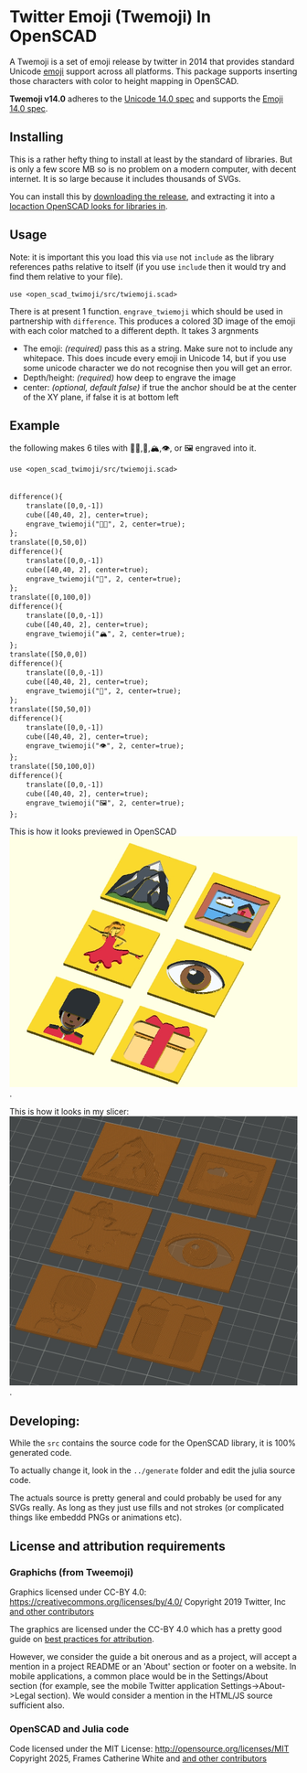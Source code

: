 # Twitter Emoji (Twemoji) In OpenSCAD

A Twemoji is a set of emoji release by twitter in 2014 that provides standard Unicode [emoji](http://en.wikipedia.org/wiki/Emoji) support across all platforms.
This package supports inserting those characters with color to height mapping in OpenSCAD.


**Twemoji v14.0** adheres to the [Unicode 14.0 spec](https://unicode.org/versions/Unicode14.0.0/) and supports the [Emoji 14.0 spec](https://www.unicode.org/reports/tr51/tr51-21.html).



## Installing
This is a rather hefty thing to install at least by the standard of libraries.
But is only a few score MB so is no problem on a modern computer, with decent internet.
It is so large because it includes thousands of SVGs.

You can install this by [downloading the release](https://github.com/oxinabox/openscad_twemoji/archive/refs/tags/v1.0.0.zip),
and extracting it into a [locaction OpenSCAD looks for libraries in](https://en.wikibooks.org/wiki/OpenSCAD_User_Manual/Libraries).

## Usage

Note: it is important this you load this via `use` not `include` as the library references paths relative to itself (if you use `include` then it would try and find them relative to your file).
```
use <open_scad_twimoji/src/twiemoji.scad>
```

There is at present 1 function.
`engrave_twiemoji` which should be used in partnership with `difference`.
This produces a colored 3D image of the emoji with each color matched to a different depth.
It takes 3 argnments

 - The emoji: _(required)_ pass this as a string. Make sure not to include any whitepace. This does incude every emoji in Unicode 14, but if you use some unicode character we do not recognise then you will get an error.
 - Depth/height: _(required)_ how deep to engrave the image
 - center: _(optional, default false)_ if true the anchor should be at the center of the XY plane, if false it is at bottom left


## Example
the following makes 6 tiles with 💂🏿,💃,🏔️,👁️, or 🖼️ engraved into it.
```openscad
use <open_scad_twimoji/src/twiemoji.scad>


difference(){
    translate([0,0,-1])
    cube([40,40, 2], center=true);
    engrave_twiemoji("💂🏿", 2, center=true);
};
translate([0,50,0])
difference(){
    translate([0,0,-1])
    cube([40,40, 2], center=true);
    engrave_twiemoji("💃", 2, center=true);
};
translate([0,100,0])
difference(){
    translate([0,0,-1])
    cube([40,40, 2], center=true);
    engrave_twiemoji("🏔️", 2, center=true);
};
translate([50,0,0])
difference(){
    translate([0,0,-1])
    cube([40,40, 2], center=true);
    engrave_twiemoji("🎁", 2, center=true);
};
translate([50,50,0])
difference(){
    translate([0,0,-1])
    cube([40,40, 2], center=true);
    engrave_twiemoji("👁️", 2, center=true);
};
translate([50,100,0])
difference(){
    translate([0,0,-1])
    cube([40,40, 2], center=true);
    engrave_twiemoji("🖼️", 2, center=true);
};
```
This is how it looks previewed in OpenSCAD
![💂🏿,💃,🏔️,👁️, or 🖼️ engraved into them. They are shown in color. You can see the color gives different depths](demos/preview.jpg).

This is how it looks in my slicer:
![💂🏿,💃,🏔️,👁️, or 🖼️ engraved into them. There is no color, but you can see the filement placing at different depths.](demos/preview_sliced.jpg).


## Developing:
While the `src` contains the source code for the OpenSCAD library, it is 100% generated code.

To actually change it, look in the `../generate` folder and edit the julia source code.

The actuals source is pretty general and could probably be used for any SVGs really.
As long as they just use fills and not strokes (or complicated things like embeddd PNGs or animations etc).

## License and attribution requirements 

### Graphichs (from Tweemoji)
Graphics licensed under CC-BY 4.0: <https://creativecommons.org/licenses/by/4.0/>
Copyright 2019 Twitter, Inc [and other contributors](https://github.com/twitter/twemoji/graphs/contributors)

The graphics are licensed under the CC-BY 4.0 which has a pretty good guide on [best practices for attribution](https://wiki.creativecommons.org/Best_practices_for_attribution).

However, we consider the guide a bit onerous and as a project, will accept a mention in a project README or an 'About' section or footer on a website. In mobile applications, a common place would be in the Settings/About section (for example, see the mobile Twitter application Settings->About->Legal section). We would consider a mention in the HTML/JS source sufficient also.


### OpenSCAD and Julia code

Code licensed under the MIT License: <http://opensource.org/licenses/MIT>
Copyright 2025, Frames Catherine White and [and other contributors](https://github.com/oxinabox/openscad_twemoji/graphs/contributors)

